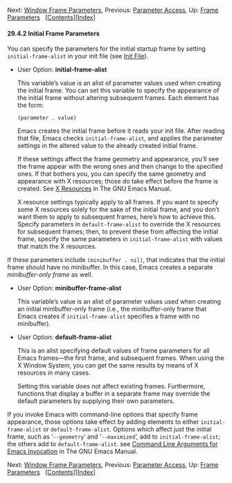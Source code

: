 <!-- This is the GNU Emacs Lisp Reference Manual
corresponding to Emacs version 27.2.

Copyright (C) 1990-1996, 1998-2021 Free Software Foundation,
Inc.

Permission is granted to copy, distribute and/or modify this document
under the terms of the GNU Free Documentation License, Version 1.3 or
any later version published by the Free Software Foundation; with the
Invariant Sections being "GNU General Public License," with the
Front-Cover Texts being "A GNU Manual," and with the Back-Cover
Texts as in (a) below.  A copy of the license is included in the
section entitled "GNU Free Documentation License."

(a) The FSF's Back-Cover Text is: "You have the freedom to copy and
modify this GNU manual.  Buying copies from the FSF supports it in
developing GNU and promoting software freedom." -->

<!-- Created by GNU Texinfo 6.7, http://www.gnu.org/software/texinfo/ -->

Next: [Window Frame Parameters](Window-Frame-Parameters.html), Previous: [Parameter Access](Parameter-Access.html), Up: [Frame Parameters](Frame-Parameters.html)   \[[Contents](index.html#SEC_Contents "Table of contents")]\[[Index](Index.html "Index")]

#### 29.4.2 Initial Frame Parameters

You can specify the parameters for the initial startup frame by setting `initial-frame-alist` in your init file (see [Init File](Init-File.html)).

*   User Option: **initial-frame-alist**

    This variable’s value is an alist of parameter values used when creating the initial frame. You can set this variable to specify the appearance of the initial frame without altering subsequent frames. Each element has the form:

        (parameter . value)

    Emacs creates the initial frame before it reads your init file. After reading that file, Emacs checks `initial-frame-alist`, and applies the parameter settings in the altered value to the already created initial frame.

    If these settings affect the frame geometry and appearance, you’ll see the frame appear with the wrong ones and then change to the specified ones. If that bothers you, you can specify the same geometry and appearance with X resources; those do take effect before the frame is created. See [X Resources](https://www.gnu.org/software/emacs/manual/html_node/emacs/X-Resources.html#X-Resources) in The GNU Emacs Manual.

    X resource settings typically apply to all frames. If you want to specify some X resources solely for the sake of the initial frame, and you don’t want them to apply to subsequent frames, here’s how to achieve this. Specify parameters in `default-frame-alist` to override the X resources for subsequent frames; then, to prevent these from affecting the initial frame, specify the same parameters in `initial-frame-alist` with values that match the X resources.

If these parameters include `(minibuffer . nil)`, that indicates that the initial frame should have no minibuffer. In this case, Emacs creates a separate *minibuffer-only frame* as well.

*   User Option: **minibuffer-frame-alist**

    This variable’s value is an alist of parameter values used when creating an initial minibuffer-only frame (i.e., the minibuffer-only frame that Emacs creates if `initial-frame-alist` specifies a frame with no minibuffer).

<!---->

*   User Option: **default-frame-alist**

    This is an alist specifying default values of frame parameters for all Emacs frames—the first frame, and subsequent frames. When using the X Window System, you can get the same results by means of X resources in many cases.

    Setting this variable does not affect existing frames. Furthermore, functions that display a buffer in a separate frame may override the default parameters by supplying their own parameters.

If you invoke Emacs with command-line options that specify frame appearance, those options take effect by adding elements to either `initial-frame-alist` or `default-frame-alist`. Options which affect just the initial frame, such as ‘`--geometry`’ and ‘`--maximized`’, add to `initial-frame-alist`; the others add to `default-frame-alist`. see [Command Line Arguments for Emacs Invocation](https://www.gnu.org/software/emacs/manual/html_node/emacs/Emacs-Invocation.html#Emacs-Invocation) in The GNU Emacs Manual.

Next: [Window Frame Parameters](Window-Frame-Parameters.html), Previous: [Parameter Access](Parameter-Access.html), Up: [Frame Parameters](Frame-Parameters.html)   \[[Contents](index.html#SEC_Contents "Table of contents")]\[[Index](Index.html "Index")]
